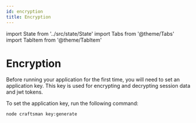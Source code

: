 ```yaml
---
id: encryption
title: Encryption
---
```


import State from '../src/state/State'
import Tabs from '@theme/Tabs'
import TabItem from '@theme/TabItem'

# Encryption

Before running your application for the first time, you will need to set an application key. This key is used for encrypting and decrypting session data and jwt tokens.

To set the application key, run the following command:

```bash
node craftsman key:generate
```
